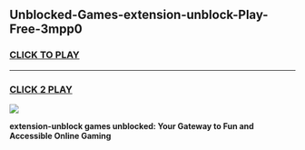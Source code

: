 
## Unblocked-Games-extension-unblock-Play-Free-3mpp0
<h3>
<a href="https://premium76.site?title=extension-unblock&ref=10A">CLICK TO PLAY</a></h3>
<hr>

<h3>
<a href="https://premium76.site?title=extension-unblock&ref=10A">CLICK 2 PLAY</a>
  
</h3>

<a href="https://premium76.site?title=extension-unblock&ref=10A"><img src="https://clearcache.store/games.png"></a>


**extension-unblock games unblocked: Your Gateway to Fun and Accessible Online Gaming**
